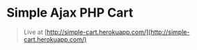 # Simple Ajax PHP Cart
> Live at [http://simple-cart.herokuapp.com/](http://simple-cart.herokuapp.com/)
